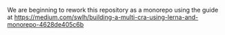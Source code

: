 We are beginning to rework this repository as a monorepo using the
guide at
https://medium.com/swlh/building-a-multi-cra-using-lerna-and-monorepo-4628de405c6b
